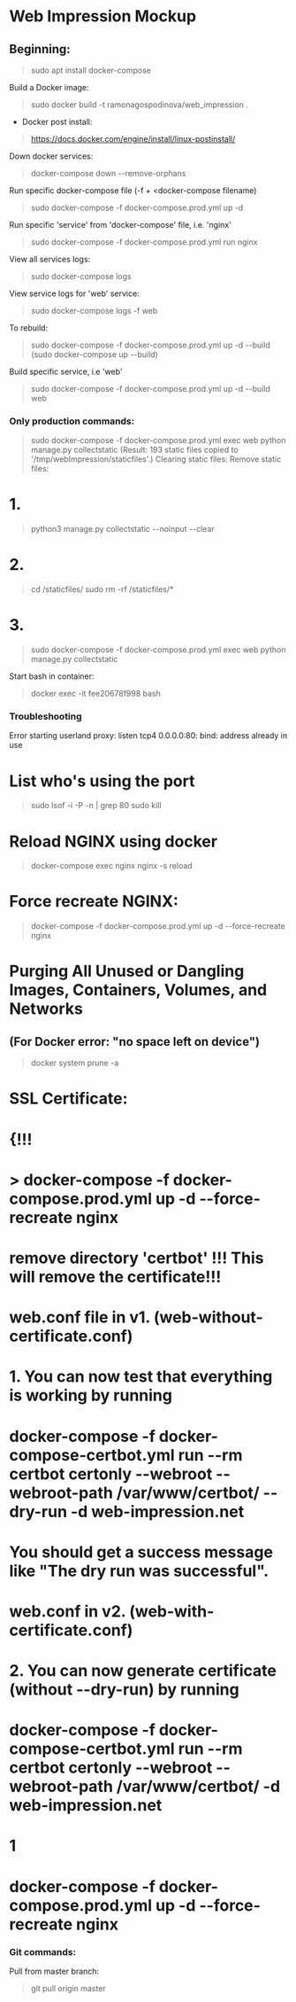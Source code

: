 # Web Impression Mockup

## Beginning:
> sudo apt install docker-compose

Build a Docker image:
> sudo docker build -t ramonagospodinova/web_impression .

* Docker post install:
> https://docs.docker.com/engine/install/linux-postinstall/


Down docker services:
> docker-compose down --remove-orphans

Run specific docker-compose file (-f + <docker-compose filename)
> sudo docker-compose -f docker-compose.prod.yml up -d

Run specific 'service' from 'docker-compose' file, i.e. 'nginx'
> sudo docker-compose -f docker-compose.prod.yml run nginx

View all services logs:
> sudo docker-compose logs

View service logs for 'web' service:
> sudo docker-compose logs -f web

To rebuild:
> sudo docker-compose -f docker-compose.prod.yml up -d --build
(sudo docker-compose up --build)

Build specific service, i.e 'web'
> sudo docker-compose -f docker-compose.prod.yml up -d --build web

### Only production commands:
> sudo docker-compose -f docker-compose.prod.yml exec web python manage.py collectstatic
(Result: 193 static files copied to '/tmp/webImpression/staticfiles'.)
Clearing static files:
Remove static files:
# 1.
> python3 manage.py collectstatic --noinput --clear
# 2.
> cd /staticfiles/
> sudo rm -rf /staticfiles/*
# 3.
> sudo docker-compose -f docker-compose.prod.yml exec web python manage.py collectstatic

Start bash in container:
> docker exec -it fee20678f998 bash

### Troubleshooting
Error starting userland proxy: listen tcp4 0.0.0.0:80: bind: address already in use
# List who's using the port
> sudo lsof -i -P -n | grep 80
> sudo kill <process id>

# Reload NGINX using docker
> docker-compose exec nginx nginx -s reload

# Force recreate NGINX:
> docker-compose -f docker-compose.prod.yml up -d --force-recreate nginx

# Purging All Unused or Dangling Images, Containers, Volumes, and Networks
## (For Docker error: "no space left on device")
> docker system prune -a

# SSL Certificate:
# {!!!
# > docker-compose -f docker-compose.prod.yml up -d --force-recreate nginx
# remove directory 'certbot' !!! This will remove the certificate!!!

# web.conf file in v1. (web-without-certificate.conf)
# 1. You can now test that everything is working by running
# docker-compose -f docker-compose-certbot.yml run --rm  certbot certonly --webroot --webroot-path /var/www/certbot/ --dry-run -d web-impression.net
# You should get a success message like "The dry run was successful".

# web.conf in v2. (web-with-certificate.conf)
# 2. You can now generate certificate (without --dry-run) by running
# docker-compose -f docker-compose-certbot.yml run --rm  certbot certonly --webroot --webroot-path /var/www/certbot/ -d web-impression.net
# 1
# docker-compose -f docker-compose.prod.yml up -d --force-recreate nginx

### Git commands:
Pull from master branch:
> git pull origin master
